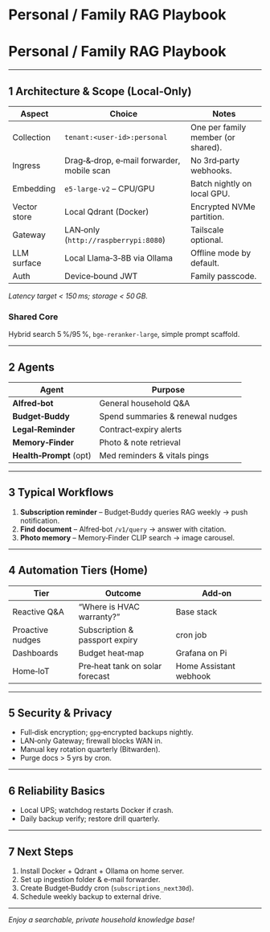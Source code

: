 # Personal / Family RAG Playbook

# Personal / Family RAG Playbook

---

## 1 Architecture & Scope (Local‑Only)

| Aspect | Choice | Notes |
| --- | --- | --- |
| Collection | `tenant:<user‑id>:personal` | One per family member (or shared). |
| Ingress | Drag‑&‑drop, e‑mail forwarder, mobile scan | No 3rd‑party webhooks. |
| Embedding | `e5‑large‑v2` – CPU/GPU | Batch nightly on local GPU. |
| Vector store | Local Qdrant (Docker) | Encrypted NVMe partition. |
| Gateway | LAN‑only (`http://raspberrypi:8080`) | Tailscale optional. |
| LLM surface | Local Llama‑3‑8B via Ollama | Offline mode by default. |
| Auth | Device‑bound JWT | Family passcode. |

*Latency target < 150 ms; storage < 50 GB.*

### Shared Core

Hybrid search 5 %/95 %, `bge‑reranker‑large`, simple prompt scaffold.

---

## 2 Agents

| Agent | Purpose |
| --- | --- |
| **Alfred‑bot** | General household Q&A |
| **Budget‑Buddy** | Spend summaries & renewal nudges |
| **Legal‑Reminder** | Contract‑expiry alerts |
| **Memory‑Finder** | Photo & note retrieval |
| **Health‑Prompt** (opt) | Med reminders & vitals pings |

---

## 3 Typical Workflows

1. **Subscription reminder** – Budget‑Buddy queries RAG weekly → push notification.
2. **Find document** – Alfred‑bot `/v1/query` → answer with citation.
3. **Photo memory** – Memory‑Finder CLIP search → image carousel.

---

## 4 Automation Tiers (Home)

| Tier | Outcome | Add‑on |
| --- | --- | --- |
| Reactive Q&A | “Where is HVAC warranty?” | Base stack |
| Proactive nudges | Subscription & passport expiry | cron job |
| Dashboards | Budget heat‑map | Grafana on Pi |
| Home‑IoT | Pre‑heat tank on solar forecast | Home Assistant webhook |

---

## 5 Security & Privacy

- Full‑disk encryption; `gpg`‑encrypted backups nightly.
- LAN‑only Gateway; firewall blocks WAN in.
- Manual key rotation quarterly (Bitwarden).
- Purge docs > 5 yrs by cron.

---

## 6 Reliability Basics

- Local UPS; watchdog restarts Docker if crash.
- Daily backup verify; restore drill quarterly.

---

## 7 Next Steps

1. Install Docker + Qdrant + Ollama on home server.
2. Set up ingestion folder & e‑mail forwarder.
3. Create Budget‑Buddy cron (`subscriptions_next30d`).
4. Schedule weekly backup to external drive.

---

*Enjoy a searchable, private household knowledge base!*
